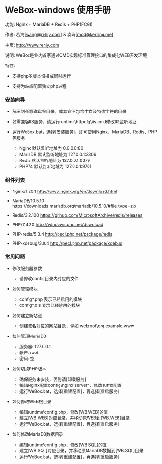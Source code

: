 # WeBox-windows 使用手册

功能: Nginx + MariaDB + Redis + PHP(FCGI)

作者: 若海[wang@rehiy.com] & 尛岢[mod@kerring.me]

主页: http://www.rehiy.com

说明: WeBox是业内首家通过CMD实现标准管理接口的集成化WEB开发环境

特性:

 - 支持php多版本切换或同时运行

 - 支持为站点配置独立php进程

### 安装向导

- 解压到任意磁盘根目录，或其它不包含中文及特殊字符的目录

- 如需兼容IIS服务，请运行runtime\httpcfg\iis.cmd修改IIS监听地址

- 运行WeBox.bat，选择[安装服务]，即可使用Nginx、MariaDB、Redis、PHP等服务

  - Nginx   默认监听地址为 0.0.0.0:80
  - MariaDB 默认监听地址为 127.0.0.1:3306
  - Redis   默认监听地址为 127.0.0.1:6379
  - PHP74   默认监听地址为 127.0.0.1:9701

### 组件列表

- Nginx/1.20.1                http://www.nginx.org/en/download.html

- MariaDB/10.5.10             https://downloads.mariadb.org/mariadb/10.5.10/#file_type=zip

- Redis/3.2.100               https://github.com/MicrosoftArchive/redis/releases

- PHP/7.4.20                  http://windows.php.net/download

- PHP-redis/5.3.4             http://pecl.php.net/package/redis
- PHP-xdebug/3.0.4            http://pecl.php.net/package/xdebug

### 常见问题

- 修改服务器参数
  - 请修改config目录内对应的文件

- 如何管理模块
  - config\*.php 表示已经启用的模块
  - config\*.dis 表示已经禁用的模块

- 如何建立新站点
  - 创建域名对应的网站目录，例如 webroot\org.example.www

- 如何管理MariaDB
  - 服务器: 127.0.0.1
  - 帐户: root
  - 密码: 空

- 如何切换PHP版本
  - 确保服务未安装，否则请[卸载服务]
  - 编辑Nginx配置config\nginx\server\*，修改suffix配置
  - 运行WeBox.bat，选择[重建配置]，再选择[重启服务]

- 如何修改WEB根目录
  - 编辑runtime\config.php，修改[WB.WEB]的值
  - 建立[WB.WEB]对应目录，并移动原WEB到[WB.WEB]目录
  - 运行WeBox.bat，选择[重建配置]，再选择[重启服务]

- 如何修改MariaDB数据目录
  - 编辑runtime\config.php，修改[WB.SQL]的值
  - 建立[WB.SQL]对应目录，并移动原MariaDB数据到[WB.SQL]目录
  - 运行WeBox.bat，选择[重建配置]，再选择[重启服务]
